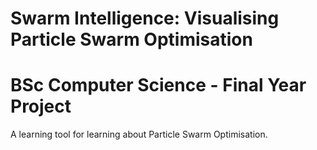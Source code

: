 # Swarm Intelligence: Visualising Particle Swarm Optimisation

# BSc Computer Science - Final Year Project

A learning tool for learning about Particle Swarm Optimisation.

